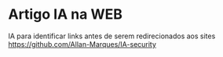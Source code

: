# Artigo IA na WEB
IA para identificar links antes de serem redirecionados aos sites
https://github.com/Allan-Marques/IA-security
